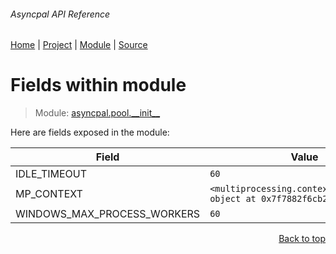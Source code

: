 ###### Asyncpal API Reference
[Home](/docs/api/README.md) | [Project](/README.md) | [Module](/docs/api/modules/asyncpal/pool/__init__/README.md) | [Source](/asyncpal/pool/__init__.py)

# Fields within module
> Module: [asyncpal.pool.\_\_init\_\_](/docs/api/modules/asyncpal/pool/__init__/README.md)

Here are fields exposed in the module:

| Field | Value |
| --- | --- |
| IDLE\_TIMEOUT | `60` |
| MP\_CONTEXT | `<multiprocessing.context.SpawnContext object at 0x7f7882f6cb20>` |
| WINDOWS\_MAX\_PROCESS\_WORKERS | `60` |

<p align="right"><a href="#asyncpal-api-reference">Back to top</a></p>

